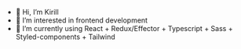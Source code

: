 - 👋 Hi, I’m Kirill
- 👀 I’m interested in frontend development
- 🌱 I’m currently using React + Redux/Effector + Typescript + Sass + Styled-components + Tailwind

<!---
curillaenator/curillaenator is a ✨ special ✨ repository because its `README.md` (this file) appears on your GitHub profile.
You can click the Preview link to take a look at your changes.
--->
